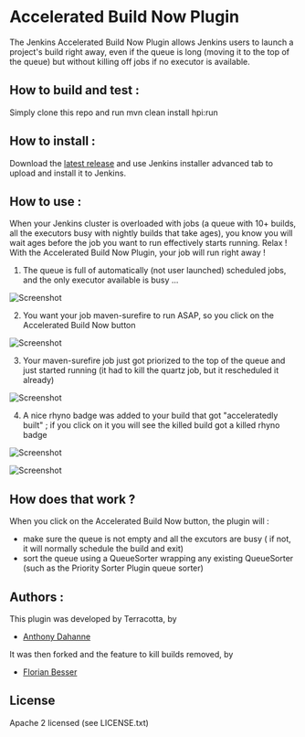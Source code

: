 Accelerated Build Now Plugin
============================
The Jenkins Accelerated Build Now Plugin allows Jenkins users to launch a project's build right away, even if the queue is long (moving it to the top of the queue) but without killing off jobs if no executor is available.

## How to build and test :
Simply clone this repo and run mvn clean install hpi:run

## How to install :
Download the [latest release](https://github.com/florian-besser/accelerated-build-now-plugin/releases) and use Jenkins installer advanced tab to upload and install it to Jenkins.

## How to use :
When your Jenkins cluster is overloaded with jobs (a queue with 10+ builds, all the executors busy with nightly builds that take ages), you know you will wait ages before the job you want to run effectively starts running.
Relax ! With the Accelerated Build Now Plugin, your job will run right away !

1. The queue is full of automatically (not user launched) scheduled jobs, and the only executor available is busy ...

![Screenshot](https://raw.github.com/Terracotta-OSS/accelerated-build-now-plugin/gh-pages/screenshots/queue_is_long.png "A long queue to wait for")

2. You want your job maven-surefire to run ASAP, so you click on the Accelerated Build Now button

![Screenshot](https://raw.github.com/Terracotta-OSS/accelerated-build-now-plugin/gh-pages/screenshots/accelerated_button.png "Accelerated Build Now !")

3. Your maven-surefire job just got priorized to the top of the queue and just started running (it had to kill the quartz job, but it rescheduled it already)

![Screenshot](https://raw.github.com/Terracotta-OSS/accelerated-build-now-plugin/gh-pages/screenshots/job_running.png "Your job is running")

4. A nice rhyno badge was added to your build that got "acceleratedly built" ; if you click on it you will see the killed build got a killed rhyno badge

![Screenshot](https://raw.github.com/Terracotta-OSS/accelerated-build-now-plugin/gh-pages/screenshots/build_prioritized.png "Killer Rhyno !")

![Screenshot](https://raw.github.com/Terracotta-OSS/accelerated-build-now-plugin/gh-pages/screenshots/build_aborted.png "Killed Rhyno !")

## How does that work ?
When you click on the Accelerated Build Now button, the plugin will :
* make sure the queue is not empty and all the excutors are busy ( if not, it will normally schedule the build and exit)
* sort the queue using a QueueSorter wrapping any existing QueueSorter (such as the Priority Sorter Plugin queue sorter)

## Authors :
This plugin was developed by Terracotta, by

- [Anthony Dahanne](https://github.com/anthonydahanne/)

It was then forked and the feature to kill builds removed, by

- [Florian Besser](https://github.com/florian-besser/)

## License
Apache 2 licensed (see LICENSE.txt)
